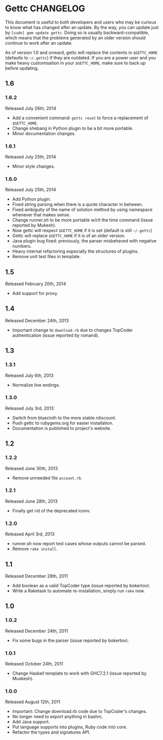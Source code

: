 # Gettc CHANGELOG

This document is useful to both developers and users who may be curious to know 
what has changed after an update. By the way, you can update just by
`[sudo] gem update gettc`. Doing so is usually backward-compatible, which means
that the problems generated by an older version should continue to work after
an update. 

As of version 1.6 and onward, gettc will replace the contents in `$GETTC_HOME`
(defaults to `~/.gettc`) if they are outdated. If you are a power user and you 
make heavy customisation in your `$GETTC_HOME`, make sure to back up before
updating.

## 1.6

### 1.6.2
Released July 26th, 2014
* Add a convenient command: `gettc reset` to force a replacement of `$GETTC_HOME`.
* Change shebang in Python plugin to be a bit more portable.
* Minor documentation changes.

### 1.6.1
Released July 25th, 2014
* Minor style changes.

### 1.6.0
Released July 25th, 2014
* Add Python plugin.
* Fixed string parsing when there is a quote character in between.
* Fixed ambiguity of the name of solution method by using namespace whenever 
that makes sense.
* Change runner.sh to be more portable w/r/t the time command (issue reported by Mukesh).
* Now gettc will respect `$GETTC_HOME` if it is set (default is still `~/.gettc`)
* Gettc will replace `$GETTC_HOME` if it is of an older version.
* Java plugin bug fixed: previously, the parser misbehaved with negative numbers.
* Heavy internal refactoring especially the structures of plugins.
* Remove unit test files in template.

## 1.5
Released February 20th, 2014
* Add support for proxy.

## 1.4
Released December 24th, 2013
* Important change to `download.rb` due to changes TopCoder authentication (issue 
reported by romand).

## 1.3

### 1.3.1
Released July 6th, 2013
* Normalize line endings.

### 1.3.0
Released July 3rd, 2013
* Switch from bluecloth to the more stable rdiscount.
* Push gettc to rubygems.org for easier installation.
* Documentation is published to project's website.

## 1.2

### 1.2.2
Released June 30th, 2013
* Remove unneeded file `account.rb`.

### 1.2.1
Released June 28th, 2013
* Finally get rid of the deprecated iconv.

### 1.2.0
Released April 3rd, 2013
* runner.sh now report test cases whose outputs cannot be parsed.
* Remove `rake install`.

## 1.1
Released December 28th, 2011
* Add boolean as a valid TopCoder type (issue reported by bokertov).
* Write a Raketask to automate re-installation, simply run `rake` now.

## 1.0

### 1.0.2
Released December 24th, 2011
* Fix some bugs in the parser (issue reported by bokertov).

### 1.0.1
Released October 24th, 2011
* Change Haskell template to work with GHC7.2.1 (issue reported by Muskesh).

### 1.0.0
Released August 12th, 2011
* Important: Change download.rb code due to TopCoder's changes.
* No longer need to export anything in bashrc.
* Add Java support.
* Put language supports into plugins, Ruby code into core.
* Refactor the types and signatures API.

